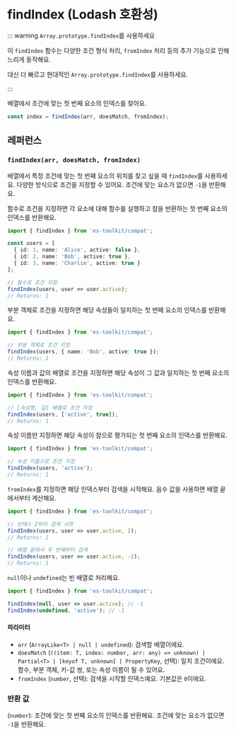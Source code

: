 # findIndex (Lodash 호환성)

::: warning `Array.prototype.findIndex`를 사용하세요

이 `findIndex` 함수는 다양한 조건 형식 처리, `fromIndex` 처리 등의 추가 기능으로 인해 느리게 동작해요.

대신 더 빠르고 현대적인 `Array.prototype.findIndex`를 사용하세요.

:::

배열에서 조건에 맞는 첫 번째 요소의 인덱스를 찾아요.

```typescript
const index = findIndex(arr, doesMatch, fromIndex);
```

## 레퍼런스

### `findIndex(arr, doesMatch, fromIndex)`

배열에서 특정 조건에 맞는 첫 번째 요소의 위치를 찾고 싶을 때 `findIndex`를 사용하세요. 다양한 방식으로 조건을 지정할 수 있어요. 조건에 맞는 요소가 없으면 `-1`을 반환해요.

함수로 조건을 지정하면 각 요소에 대해 함수를 실행하고 참을 반환하는 첫 번째 요소의 인덱스를 반환해요.

```typescript
import { findIndex } from 'es-toolkit/compat';

const users = [
  { id: 1, name: 'Alice', active: false },
  { id: 2, name: 'Bob', active: true },
  { id: 3, name: 'Charlie', active: true }
];

// 함수로 조건 지정
findIndex(users, user => user.active);
// Returns: 1
```

부분 객체로 조건을 지정하면 해당 속성들이 일치하는 첫 번째 요소의 인덱스를 반환해요.

```typescript
import { findIndex } from 'es-toolkit/compat';

// 부분 객체로 조건 지정
findIndex(users, { name: 'Bob', active: true });
// Returns: 1
```

속성 이름과 값의 배열로 조건을 지정하면 해당 속성이 그 값과 일치하는 첫 번째 요소의 인덱스를 반환해요.

```typescript
import { findIndex } from 'es-toolkit/compat';

// [속성명, 값] 배열로 조건 지정
findIndex(users, ['active', true]);
// Returns: 1
```

속성 이름만 지정하면 해당 속성이 참으로 평가되는 첫 번째 요소의 인덱스를 반환해요.

```typescript
import { findIndex } from 'es-toolkit/compat';

// 속성 이름으로 조건 지정
findIndex(users, 'active');
// Returns: 1
```

`fromIndex`를 지정하면 해당 인덱스부터 검색을 시작해요. 음수 값을 사용하면 배열 끝에서부터 계산해요.

```typescript
import { findIndex } from 'es-toolkit/compat';

// 인덱스 2부터 검색 시작
findIndex(users, user => user.active, 2);
// Returns: 2

// 배열 끝에서 두 번째부터 검색
findIndex(users, user => user.active, -2);
// Returns: 1
```

`null`이나 `undefined`는 빈 배열로 처리해요.

```typescript
import { findIndex } from 'es-toolkit/compat';

findIndex(null, user => user.active); // -1
findIndex(undefined, 'active'); // -1
```

#### 파라미터

- `arr` (`ArrayLike<T> | null | undefined`): 검색할 배열이에요.
- `doesMatch` (`((item: T, index: number, arr: any) => unknown) | Partial<T> | [keyof T, unknown] | PropertyKey`, 선택): 일치 조건이에요. 함수, 부분 객체, 키-값 쌍, 또는 속성 이름이 될 수 있어요.
- `fromIndex` (`number`, 선택): 검색을 시작할 인덱스예요. 기본값은 `0`이에요.

### 반환 값

(`number`): 조건에 맞는 첫 번째 요소의 인덱스를 반환해요. 조건에 맞는 요소가 없으면 `-1`을 반환해요.
